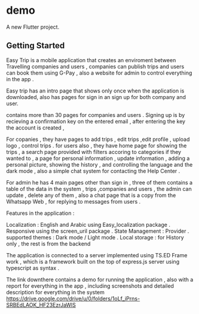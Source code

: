 # demo

A new Flutter project.

## Getting Started

Easy Trip is a mobile application that creates an enviroment between Travelling companies and users , companies can publish trips and users can book them using G-Pay , also a website for admin to control everything in the app .

Easy trip has an intro page that shows only once when the application is downloaded, also has pages for sign in an sign up for both company and user.


contains more than 30 pages for companies and users .
Signing up is by recieving a confirmation key on the entered email , after entering the key the account is created ,

For copanies , they have pages to add trips , edit trips ,edit profile , upload logo , control trips .
for users also , they have home page for showing the trips , a search page provided with filters accoring to categories if they wanted to , a page for personal information , update information , adding a personal picture, showing the history , and controlling the language and the dark mode , also a simple chat system for contacting the Help Center .


For admin he has 4 main pages other than sign in , three of them contains a table of the data in the system , trips ,companies and users , the admin can update , delete any of them , also a chat page that is a copy from the Whatsapp Web , for replying to messages from users . 

Features in the application :

Localization : English and Arabic using Easy_localization package .
Responsive using the screen_uril package .
State Management : Provider .
supported themes : Dark mode / Light mode .
Local storage : for History only , the rest is from the backend 



The application is connected to a server implemented using TS.ED Frame work , which is a framework built on the top of express.js server using typescript as syntax .


The link downthere contains a demo for running the application , also with a report for everything in the app , including screenshots and detailed description for everything in the system 
https://drive.google.com/drive/u/0/folders/1oLf_iPrns-SRBEdLAOK_HF23EzrJaWlS
